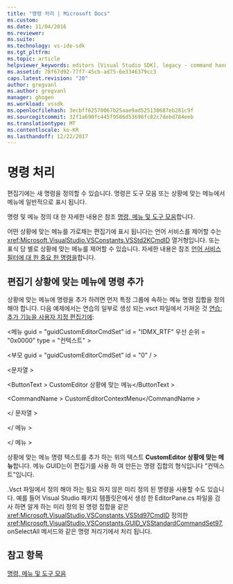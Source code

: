 ```yaml
---
title: "명령 처리 | Microsoft Docs"
ms.custom: 
ms.date: 11/04/2016
ms.reviewer: 
ms.suite: 
ms.technology: vs-ide-sdk
ms.tgt_pltfrm: 
ms.topic: article
helpviewer_keywords: editors [Visual Studio SDK], legacy - command handling
ms.assetid: 78f67d92-77f7-45cb-ad75-6e3346379cc3
caps.latest.revision: "20"
author: gregvanl
ms.author: gregvanl
manager: ghogen
ms.workload: vssdk
ms.openlocfilehash: 3ecbff62570067b25aae9ad525138687eb281c9f
ms.sourcegitcommit: 32f1a690fc445f9586d53698fc82c7debd784eeb
ms.translationtype: MT
ms.contentlocale: ko-KR
ms.lasthandoff: 12/22/2017
---
```

# <a name="command-handling"></a>명령 처리
편집기에는 새 명령을 정의할 수 있습니다. 명령은 도구 모음 또는 상황에 맞는 메뉴에서 메뉴에 일반적으로 표시 됩니다.  
  
 명령 및 메뉴 정의 대 한 자세한 내용은 참조 [명령, 메뉴 및 도구 모음](../extensibility/internals/commands-menus-and-toolbars.md)합니다.  
  
 어떤 상황에 맞는 메뉴를 가로채는 편집기에 표시 됩니다는 언어 서비스를 제어할 수는 <xref:Microsoft.VisualStudio.VSConstants.VSStd2KCmdID> 열거형입니다. 또는 표식 당 별로 상황에 맞는 메뉴를 제어할 수 있습니다. 자세한 내용은 참조 [언어 서비스 필터에 대 한 중요 한 명령을](../extensibility/internals/important-commands-for-language-service-filters.md)합니다.  
  
## <a name="adding-commands-to-the-editor-context-menu"></a>편집기 상황에 맞는 메뉴에 명령 추가  
 상황에 맞는 메뉴에 명령을 추가 하려면 먼저 특정 그룹에 속하는 메뉴 명령 집합을 정의 해야 합니다. 다음 예제에서는 연습의 일부로 생성 되는.vsct 파일에서 가져온 것 [연습: 추가 기능을 사용자 지정 편집기에](../extensibility/walkthrough-adding-features-to-a-custom-editor.md):  
  
 \<메뉴 guid = "guidCustomEditorCmdSet" id = "IDMX_RTF" 우선 순위 = "0x0000" type = "컨텍스트" >  
  
 \<부모 guid = "guidCustomEditorCmdSet" id = "0" / >  
  
 \<문자열 >  
  
 \<ButtonText > CustomEditor 상황에 맞는 메뉴\</ButtonText >  
  
 \<CommandName > CustomEditorContextMenu\</CommandName >  
  
 \</ 문자열 >  
  
 \</ 메뉴 >  
  
 \</ 메뉴 >  
  
 상황에 맞는 메뉴 명령 텍스트를 추가 하는 위의 텍스트 **CustomEditor 상황에 맞는 메뉴**합니다. 메뉴 GUID는이 편집기를 사용 하 여 만든는 명령 집합의 형식입니다 "컨텍스트"입니다.  
  
 .Vsct 파일에서 정의 해야 하는 필요 하지 않은 미리 정의 된 명령을 사용할 수도 있습니다. 예를 들어 Visual Studio 패키지 템플릿은에서 생성 한 EditorPane.cs 파일을 검사 하면 알게 하는 미리 정의 된 명령 집합을 같은 <xref:Microsoft.VisualStudio.VSConstants.VSStd97CmdID> 정의한 <xref:Microsoft.VisualStudio.VSConstants.GUID_VSStandardCommandSet97>, onSelectAll 메서드와 같은 명령 처리기에서 처리 됩니다.  
  
## <a name="see-also"></a>참고 항목  
 [명령, 메뉴 및 도구 모음](../extensibility/internals/commands-menus-and-toolbars.md)